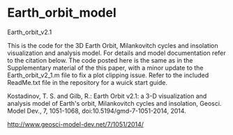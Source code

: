 # Earth_orbit_model
Earth_orbit_v2.1

This is the code for the 3D Earth Orbit, Milankovitch cycles and insolation visualization and analysis model. For details and model 
documentation refer to the citation below. The code posted here is the same as in the Supplementary material of the this paper,
with a minor update to the Earth_orbit_v2_1.m file to fix a plot clipping issue. Refer to the included ReadMe.txt file in the repository
for a wuick start guide.

Kostadinov, T. S. and Gilb, R.: Earth Orbit v2.1: a 3-D visualization and analysis model of Earth's orbit, 
Milankovitch cycles and insolation, Geosci. Model Dev., 7, 1051-1068, doi:10.5194/gmd-7-1051-2014, 2014.

http://www.geosci-model-dev.net/7/1051/2014/
